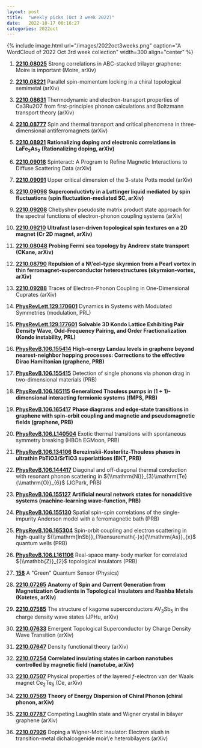 ```yaml
---
layout: post
title:  "weekly picks (Oct 3 week 2022)"
date:   2022-10-17 00:16:27
categories: 2022oct
---
```


{% include image.html url="/images/2022oct3weeks.png" caption="A WordCloud of 2022 Oct 3rd week collection" width=300 align="center" %}


1. **[2210.08025](http://arxiv.org/abs/2210.08025)** Strong correlations in ABC-stacked trilayer graphene: Moire is important (Moire, arXiv)

1. **[2210.08221](http://arxiv.org/abs/2210.08221)** Parallel spin-momentum locking in a chiral topological semimetal (arXiv)

1. **[2210.08631](http://arxiv.org/abs/2210.08631)** Thermodynamic and electron-transport properties of Ca3Ru2O7 from first-principles phonon calculations and Boltzmann transport theory (arXiv)

1. **[2210.08777](http://arxiv.org/abs/2210.08777)** Spin and thermal transport and critical phenomena in three-dimensional antiferromagnets (arXiv)

1. **[2210.08921](http://arxiv.org/abs/2210.08921)** **Rationalizing doping and electronic correlations in LaFe$_2$As$_2$ (Rationalizing doping, arXiv)**

1. **[2210.09016](http://arxiv.org/abs/2210.09016)** Spinteract: A Program to Refine Magnetic Interactions to Diffuse Scattering Data (arXiv)

1. **[2210.09091](http://arxiv.org/abs/2210.09091)** Upper critical dimension of the 3-state Potts model (arXiv)

1. **[2210.09098](http://arxiv.org/abs/2210.09098)** **Superconductivty in a Luttinger liquid mediated by spin fluctuations (spin fluctuation-mediated SC, arXiv)**

1. **[2210.09208](http://arxiv.org/abs/2210.09208)** Chebyshev pseudosite matrix product state approach for the spectral functions of electron-phonon coupling systems (arXiv)

1. **[2210.09210](http://arxiv.org/abs/2210.09210)** **Ultrafast laser-driven topological spin textures on a 2D magnet (Cr 2D magnet, arXiv)**



1. **[2210.08048](http://arxiv.org/abs/2210.08048)** **Probing Fermi sea topology by Andreev state transport (CKane, arXiv)**

1. **[2210.08790](http://arxiv.org/abs/2210.08790)** **Repulsion of a N\\'eel-type skyrmion from a Pearl vortex in thin ferromagnet-superconductor heterostructures (skyrmion-vortex, arXiv)**

1. **[2210.09288](http://arxiv.org/abs/2210.09288)** Traces of Electron-Phonon Coupling in One-Dimensional Cuprates (arXiv)


1. **[PhysRevLett.129.170601](https://link.aps.org/doi/10.1103/PhysRevLett.129.170601)** Dynamics in Systems with Modulated Symmetries (modulation, PRL)

1. **[PhysRevLett.129.177601](https://link.aps.org/doi/10.1103/PhysRevLett.129.177601)** **Solvable 3D Kondo Lattice Exhibiting Pair Density Wave, Odd-Frequency Pairing, and Order Fractionalization (Kondo instability, PRL)**

1. **[PhysRevB.106.155414](https://link.aps.org/doi/10.1103/PhysRevB.106.155414)** **High-energy Landau levels in graphene beyond nearest-neighbor hopping processes: Corrections to the effective Dirac Hamiltonian (graphene, PRB)**

1. **[PhysRevB.106.155415](https://link.aps.org/doi/10.1103/PhysRevB.106.155415)** Detection of single phonons via phonon drag in two-dimensional materials (PRB)

1. **[PhysRevB.106.165115](https://link.aps.org/doi/10.1103/PhysRevB.106.165115)** **Generalized Thouless pumps in $(1+1)$-dimensional interacting fermionic systems (fMPS, PRB)**

1. **[PhysRevB.106.165417](https://link.aps.org/doi/10.1103/PhysRevB.106.165417)** **Phase diagrams and edge-state transitions in graphene with spin-orbit coupling and magnetic and pseudomagnetic fields (graphene, PRB)**

1. **[PhysRevB.106.L140504](https://link.aps.org/doi/10.1103/PhysRevB.106.L140504)** Exotic thermal transitions with spontaneous symmetry breaking (HBOh EGMoon, PRB)

1. **[PhysRevB.106.134106](https://link.aps.org/doi/10.1103/PhysRevB.106.134106)** **Berezinskii-Kosterlitz-Thouless phases in ultrathin PbTiO3/SrTiO3 superlattices (BKT, PRB)**

1. **[PhysRevB.106.144417](https://link.aps.org/doi/10.1103/PhysRevB.106.144417)** Diagonal and off-diagonal thermal conduction with resonant phonon scattering in ${\\mathrm{Ni}}_{3}\\mathrm{Te}{\\mathrm{O}}_{6}$ (JGPark, PRB)

1. **[PhysRevB.106.155127](https://link.aps.org/doi/10.1103/PhysRevB.106.155127)** **Artificial neural network states for nonadditive systems (machine-learning wave-function, PRB)**

1. **[PhysRevB.106.155130](https://link.aps.org/doi/10.1103/PhysRevB.106.155130)** Spatial spin-spin correlations of the single-impurity Anderson model with a ferromagnetic bath (PRB)

1. **[PhysRevB.106.165304](https://link.aps.org/doi/10.1103/PhysRevB.106.165304)** Spin-orbit coupling and electron scattering in high-quality ${\\mathrm{InSb}}_{1\\ensuremath{-}x}{\\mathrm{As}}_{x}$ quantum wells (PRB)

1. **[PhysRevB.106.L161106](https://link.aps.org/doi/10.1103/PhysRevB.106.L161106)** Real-space many-body marker for correlated ${\\mathbb{Z}}_{2}$ topological insulators (PRB)

1. **[158](https://physics.aps.org/articles/v15/158)** A "Green" Quantum Sensor (Physics)


1. **[2210.07265](http://arxiv.org/abs/2210.07265)** **Anatomy of Spin and Current Generation from Magnetization Gradients in Topological Insulators and Rashba Metals (Kotetes, arXiv)**

1. **[2210.07585](http://arxiv.org/abs/2210.07585)** The structure of kagome superconductors AV$_3$Sb$_5$ in the charge density wave states (JPHu, arXiv)

1. **[2210.07633](http://arxiv.org/abs/2210.07633)** Emergent Topological Superconductor by Charge Density Wave Transition (arXiv)

1. **[2210.07647](http://arxiv.org/abs/2210.07647)** Density functional theory (arXiv)

1. **[2210.07254](http://arxiv.org/abs/2210.07254)** **Correlated insulating states in carbon nanotubes controlled by magnetic field (nanotube, arXiv)**

1. **[2210.07507](http://arxiv.org/abs/2210.07507)** Physical properties of the layered $f$-electron van der Waals magnet Ce$_2$Te$_5$ (Ce, arXiv)

1. **[2210.07569](http://arxiv.org/abs/2210.07569)** **Theory of Energy Dispersion of Chiral Phonon (chiral phonon, arXiv)**

1. **[2210.07787](http://arxiv.org/abs/2210.07787)** Competing Laughlin state and Wigner crystal in bilayer graphene (arXiv)

1. **[2210.07926](http://arxiv.org/abs/2210.07926)** Doping a Wigner-Mott insulator: Electron slush in transition-metal dichalcogenide moir\\'e heterobilayers (arXiv)
